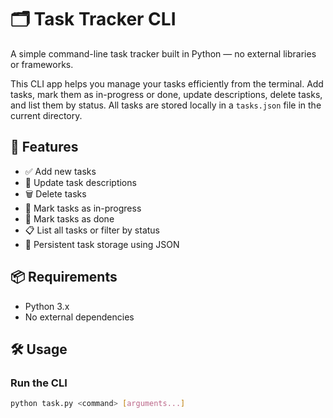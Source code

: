 # 🗂️ Task Tracker CLI

A simple command-line task tracker built in Python — no external libraries or frameworks.

This CLI app helps you manage your tasks efficiently from the terminal. Add tasks, mark them as in-progress or done, update descriptions, delete tasks, and list them by status. All tasks are stored locally in a `tasks.json` file in the current directory.

## 🚀 Features

- ✅ Add new tasks
- 📝 Update task descriptions
- 🗑️ Delete tasks
- 🔧 Mark tasks as in-progress
- 🎯 Mark tasks as done
- 📋 List all tasks or filter by status
- 💾 Persistent task storage using JSON

## 📦 Requirements

- Python 3.x  
- No external dependencies

## 🛠️ Usage

### Run the CLI

```bash
python task.py <command> [arguments...]
